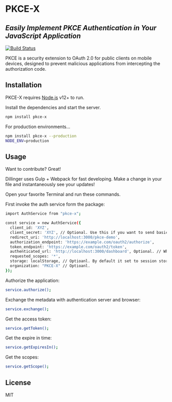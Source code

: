 # PKCE-X
## _Easily Implement PKCE Authentication in Your JavaScript Application_

[![Build Status](https://travis-ci.org/joemccann/dillinger.svg?branch=master)](https://travis-ci.org/joemccann/dillinger)

PKCE is a security extension to OAuth 2.0 for public clients on mobile devices, designed to prevent malicious applications from intercepting the authorization code.

## Installation

PKCE-X requires [Node.js](https://nodejs.org/) v12+ to run.

Install the dependencies and start the server.

```sh
npm install pkce-x
```

For production environments...

```sh
npm install pkce-x --production
NODE_ENV=production
```
## Usage

Want to contribute? Great!

Dillinger uses Gulp + Webpack for fast developing.
Make a change in your file and instantaneously see your updates!

Open your favorite Terminal and run these commands.

First invoke the auth service form the package:

```sh
import AuthService from "pkce-x";

const service = new AuthService({
  client_id: 'XYZ',
  client_secret: 'XYZ', // Optional. Use this if you want to send basic credentials with a base64 header.
  redirect_uri: 'http://localhost:3000/pkce-demo',
  authorization_endpoint: 'https://example.com/oauth2/authorize',
  token_endpoint: 'https://example.com/oauth2/token',
  authenticated_url: 'http://localhost:3000/dashboard', Optional. // When authentication is successful, redirect to a different page.
  requested_scopes: '*',
  storage: localStorage, // Optioanl. By default it set to session storage.
  organization: "PKCE-X" // Optioanl.
});

```

Authorize the application:

```sh
service.authorize();
```

Exchange the metadata with authentication server and browser:

```sh
service.exchange();
```

Get the access token:

```sh
service.getToken();
```

Get the expire in time:

```sh
service.getExpiresIn();
```

Get the scopes:

```sh
service.getScope();
```

## License

MIT